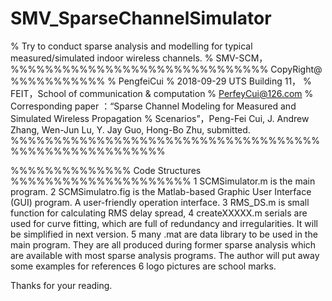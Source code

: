 # SMV_SparseChannelSimulator
%  Try to conduct sparse analysis and modelling for typical measured/simulated indoor wireless channels. 
% SMV-SCM，
%%%%%%%%%%%%%%%%%%%%%%%%%%%%%% CopyRight@ %%%%%%%%%%%
% PengfeiCui
% 2018-09-29 UTS Building 11， 
% FEIT，School of communication & computation
% PerfeyCui@126.com
% Corresponding paper ：“Sparse Channel Modeling for Measured and Simulated Wireless Propagation
% Scenarios”，Peng-Fei Cui, J. Andrew Zhang, Wen-Jun Lu, Y. Jay Guo, Hong-Bo Zhu, submitted.
%%%%%%%%%%%%%%%%%%%%%%%%%%%%%%%%%%%%%%%%%%%%%%%%%%%%%%

%%%%%%%%%%%%%% Code Structures %%%%%%%%%%%%%%%%%%%%%
1 SCMSimulator.m is the main program.
2 SCMSimulatro.fig is the Matlab-based Graphic User Interface (GUI) program. A user-friendly operation interface.
3 RMS_DS.m is small function for calculating RMS delay spread, 
4 createXXXXX.m serials are used for curve fitting, which are full of redundancy and irregularities. 
It will be simplified in next version.
5 many .mat are data library to be used in the main program. They are all produced during former sparse
analysis which are available with most sparse analysis programs. The author will put away some examples for references
6 logo pictures are school marks.

Thanks for your reading.
